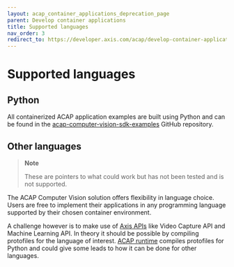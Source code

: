 ```yaml
---
layout: acap_container_applications_deprecation_page
parent: Develop container applications
title: Supported languages
nav_order: 3
redirect_to: https://developer.axis.com/acap/develop-container-applications/supported-languages
---
```


# Supported languages

## Python

All containerized ACAP application examples are built using Python and can be
found in the
[acap-computer-vision-sdk-examples](https://github.com/AxisCommunications/acap-computer-vision-sdk-examples)
GitHub repository.

## Other languages

> **Note**
>
> These are pointers to what could work but has not been tested and is not
> supported.

The ACAP Computer Vision solution offers flexibility in language choice. Users
are free to implement their applications in any programming language supported
by their chosen container environment.

A challenge however is to make use of [Axis
APIs](../api/computer-vision-sdk-apis) like Video Capture API and Machine
Learning API. In theory it should be possible by compiling protofiles for the
language of interest. [ACAP
runtime](https://github.com/AxisCommunications/acap-runtime) compiles
protofiles for Python and could give some leads to how it can be done for other
languages.
